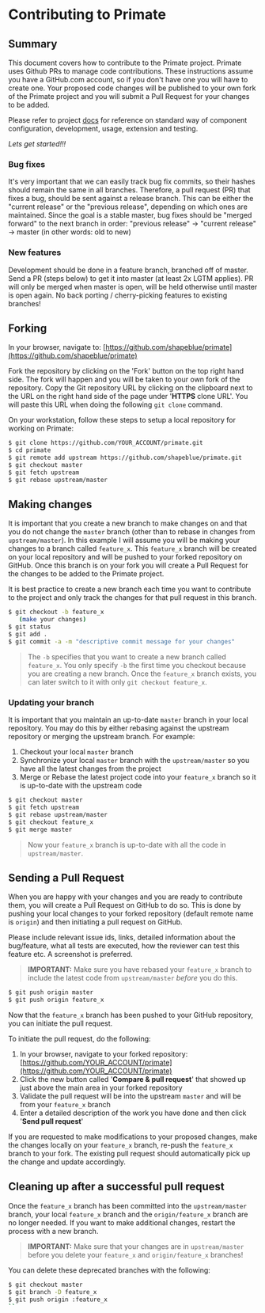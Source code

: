 # Contributing to Primate

## Summary

This document covers how to contribute to the Primate project. Primate uses Github PRs to manage code contributions. 
These instructions assume you have a GitHub.com account, so if you don't have one you will have to create one.
Your proposed code changes will be published to your own fork of the Primate project and you will submit a Pull Request for your changes to be added.

Please refer to project [docs](docs) for reference on standard way of component
configuration, development, usage, extension and testing.

*Lets get started!!!*

### Bug fixes

It's very important that we can easily track bug fix commits, so their hashes should remain the same in all branches. 
Therefore, a pull request (PR) that fixes a bug, should be sent against a release branch. 
This can be either the "current release" or the "previous release", depending on which ones are maintained. 
Since the goal is a stable master, bug fixes should be "merged forward" to the next branch in order: "previous release" -> "current release" -> master (in other words: old to new)

### New features

Development should be done in a feature branch, branched off of master.
Send a PR (steps below) to get it into master (at least 2x LGTM applies).
PR will only be merged when master is open, will be held otherwise until master is open again.
No back porting / cherry-picking features to existing branches!

## Forking

In your browser, navigate to: [https://github.com/shapeblue/primate](https://github.com/shapeblue/primate)

Fork the repository by clicking on the 'Fork' button on the top right hand side.
The fork will happen and you will be taken to your own fork of the repository.
Copy the Git repository URL by clicking on the clipboard next to the URL on the right hand side of the page under '**HTTPS** clone URL'.  You will paste this URL when doing the following `git clone` command.

On your workstation, follow these steps to setup a local repository for working on Primate:

``` bash
$ git clone https://github.com/YOUR_ACCOUNT/primate.git
$ cd primate
$ git remote add upstream https://github.com/shapeblue/primate.git
$ git checkout master
$ git fetch upstream
$ git rebase upstream/master
```

## Making changes


It is important that you create a new branch to make changes on and that you do not change the `master` branch (other than to rebase in changes from `upstream/master`). In this example I will assume you will be making your changes to a branch called `feature_x`.
This `feature_x` branch will be created on your local repository and will be pushed to your forked repository on GitHub. Once this branch is on your fork you will create a Pull Request for the changes to be added to the Primate project.

It is best practice to create a new branch each time you want to contribute to the project and only track the changes for that pull request in this branch.

``` bash
$ git checkout -b feature_x
   (make your changes)
$ git status
$ git add .
$ git commit -a -m "descriptive commit message for your changes"
```

> The `-b` specifies that you want to create a new branch called `feature_x`.  You only specify `-b` the first time you checkout because you are creating a new branch.  Once the `feature_x` branch exists, you can later switch to it with only `git checkout feature_x`.


### Updating your branch

It is important that you maintain an up-to-date `master` branch in your local repository. You may do this by either rebasing against the upstream repository or merging the upstream branch.
For example:

1. Checkout your local `master` branch
2. Synchronize your local `master` branch with the `upstream/master` so you have all the latest changes from the project
3. Merge or Rebase the latest project code into your `feature_x` branch so it is up-to-date with the upstream code

``` bash
$ git checkout master
$ git fetch upstream
$ git rebase upstream/master
$ git checkout feature_x
$ git merge master
```

> Now your `feature_x` branch is up-to-date with all the code in `upstream/master`.


## Sending a Pull Request

When you are happy with your changes and you are ready to contribute them, you will create a Pull Request on GitHub to do so.
This is done by pushing your local changes to your forked repository (default remote name is `origin`) and then initiating a pull request on GitHub.

Please include relevant issue ids, links, detailed information about the bug/feature, what all tests are executed, how the reviewer can test this feature etc. A screenshot is preferred.

> **IMPORTANT:** Make sure you have rebased your `feature_x` branch to include the latest code from `upstream/master` _before_ you do this.

``` bash
$ git push origin master
$ git push origin feature_x
```

Now that the `feature_x` branch has been pushed to your GitHub repository, you can initiate the pull request.  

To initiate the pull request, do the following:

1. In your browser, navigate to your forked repository: [https://github.com/YOUR_ACCOUNT/primate](https://github.com/YOUR_ACCOUNT/primate)
2. Click the new button called '**Compare & pull request**' that showed up just above the main area in your forked repository
3. Validate the pull request will be into the upstream `master` and will be from your `feature_x` branch
4. Enter a detailed description of the work you have done and then click '**Send pull request**'

If you are requested to make modifications to your proposed changes, make the changes locally on your `feature_x` branch, re-push the `feature_x` branch to your fork.  The existing pull request should automatically pick up the change and update accordingly.


Cleaning up after a successful pull request
-------------------------------------------

Once the `feature_x` branch has been committed into the `upstream/master` branch, your local `feature_x` branch and the `origin/feature_x` branch are no longer needed.  If you want to make additional changes, restart the process with a new branch.

> **IMPORTANT:** Make sure that your changes are in `upstream/master` before you delete your `feature_x` and `origin/feature_x` branches!

You can delete these deprecated branches with the following:

``` bash
$ git checkout master
$ git branch -D feature_x
$ git push origin :feature_x
``
